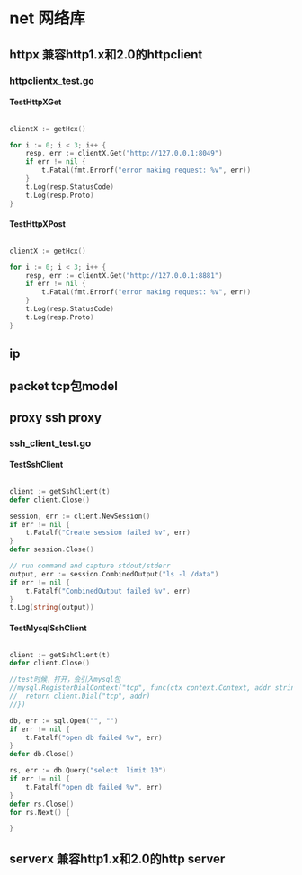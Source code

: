 # net 网络库
## httpx 兼容http1.x和2.0的httpclient
### httpclientx_test.go
#### TestHttpXGet
```go

clientX := getHcx()

for i := 0; i < 3; i++ {
	resp, err := clientX.Get("http://127.0.0.1:8049")
	if err != nil {
		t.Fatal(fmt.Errorf("error making request: %v", err))
	}
	t.Log(resp.StatusCode)
	t.Log(resp.Proto)
}
```
#### TestHttpXPost
```go

clientX := getHcx()

for i := 0; i < 3; i++ {
	resp, err := clientX.Get("http://127.0.0.1:8881")
	if err != nil {
		t.Fatal(fmt.Errorf("error making request: %v", err))
	}
	t.Log(resp.StatusCode)
	t.Log(resp.Proto)
}
```
## ip
## packet tcp包model
## proxy ssh proxy
### ssh_client_test.go
#### TestSshClient
```go

client := getSshClient(t)
defer client.Close()

session, err := client.NewSession()
if err != nil {
	t.Fatalf("Create session failed %v", err)
}
defer session.Close()

// run command and capture stdout/stderr
output, err := session.CombinedOutput("ls -l /data")
if err != nil {
	t.Fatalf("CombinedOutput failed %v", err)
}
t.Log(string(output))
```
#### TestMysqlSshClient
```go

client := getSshClient(t)
defer client.Close()

//test时候，打开，会引入mysql包
//mysql.RegisterDialContext("tcp", func(ctx context.Context, addr string) (net.Conn, error) {
//	return client.Dial("tcp", addr)
//})

db, err := sql.Open("", "")
if err != nil {
	t.Fatalf("open db failed %v", err)
}
defer db.Close()

rs, err := db.Query("select  limit 10")
if err != nil {
	t.Fatalf("open db failed %v", err)
}
defer rs.Close()
for rs.Next() {

}
```
## serverx 兼容http1.x和2.0的http server
